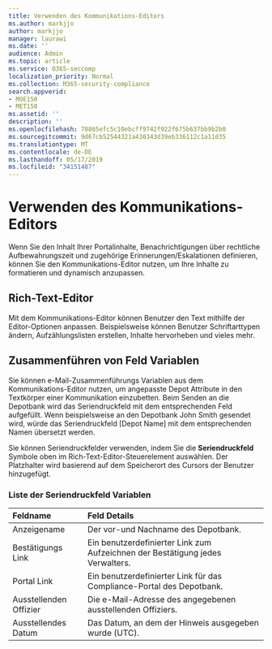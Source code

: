 ```yaml
---
title: Verwenden des Kommunikations-Editors
ms.author: markjjo
author: markjjo
manager: laurawi
ms.date: ''
audience: Admin
ms.topic: article
ms.service: O365-seccomp
localization_priority: Normal
ms.collection: M365-security-compliance
search.appverid:
- MOE150
- MET150
ms.assetid: ''
description: ''
ms.openlocfilehash: 78865efc5c10ebcff9742f922f675b637bb9b2b0
ms.sourcegitcommit: 9d67cb52544321a430343d39eb336112c1a11d35
ms.translationtype: MT
ms.contentlocale: de-DE
ms.lasthandoff: 05/17/2019
ms.locfileid: "34151487"
---
```

# <a name="use-the-communications-editor"></a>Verwenden des Kommunikations-Editors

Wenn Sie den Inhalt Ihrer Portalinhalte, Benachrichtigungen über rechtliche Aufbewahrungszeit und zugehörige Erinnerungen/Eskalationen definieren, können Sie den Kommunikations-Editor nutzen, um Ihre Inhalte zu formatieren und dynamisch anzupassen.

## <a name="rich-text-editor"></a>Rich-Text-Editor 

Mit dem Kommunikations-Editor können Benutzer den Text mithilfe der Editor-Optionen anpassen. Beispielsweise können Benutzer Schriftarttypen ändern, Aufzählungslisten erstellen, Inhalte hervorheben und vieles mehr. 

## <a name="merge-field-variables"></a>Zusammenführen von Feld Variablen

Sie können e-Mail-Zusammenführungs Variablen aus dem Kommunikations-Editor nutzen, um angepasste Depot Attribute in den Textkörper einer Kommunikation einzubetten. Beim Senden an die Depotbank wird das Seriendruckfeld mit dem entsprechenden Feld aufgefüllt. Wenn beispielsweise an den Depotbank John Smith gesendet wird, würde das Seriendruckfeld [Depot Name] mit dem entsprechenden Namen übersetzt werden. 

Sie können Seriendruckfelder verwenden, indem Sie die **Seriendruckfeld** Symbole oben im Rich-Text-Editor-Steuerelement auswählen. Der Platzhalter wird basierend auf dem Speicherort des Cursors der Benutzer hinzugefügt. 

### <a name="list-of-merge-field-variables"></a>Liste der Seriendruckfeld Variablen

| Feldname                  | Feld Details | 
| :------------------- | :------------------- |
| Anzeigename  | Der vor-und Nachname des Depotbank. | 
| Bestätigungs Link | Ein benutzerdefinierter Link zum Aufzeichnen der Bestätigung jedes Verwalters.|                 |
| Portal Link     | Ein benutzerdefinierter Link für das Compliance-Portal des Depotbank.|                |
| Ausstellenden Offizier                   | Die e-Mail-Adresse des angegebenen ausstellenden Offiziers.|                   |
| Ausstellendes Datum                   | Das Datum, an dem der Hinweis ausgegeben wurde (UTC).              |